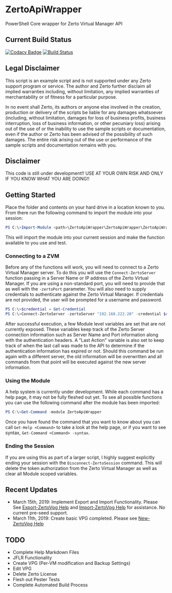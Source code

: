 # ZertoApiWrapper

PowerShell Core wrapper for Zerto Virtual Manager API

## Current Build Status

[![Codacy Badge](https://api.codacy.com/project/badge/Grade/0e31e5cdad534271ac688a82cc3ca17d)](https://app.codacy.com/app/wcarroll/ZertoApiWrapper?utm_source=github.com&utm_medium=referral&utm_content=wcarroll/ZertoApiWrapper&utm_campaign=Badge_Grade_Settings)
[![Build Status](https://dev.azure.com/ZertoPublic/ZertoApiWrapper/_apis/build/status/ZertoPublic.ZertoApiWrapper?branchName=master)](https://dev.azure.com/ZertoPublic/ZertoApiWrapper/_build/latest?definitionId=1&branchName=master)

## Legal Disclaimer

This script is an example script and is not supported under any Zerto support program or service. The author and Zerto further disclaim all implied warranties including, without limitation, any implied warranties of merchantability or of fitness for a particular purpose.

In no event shall Zerto, its authors or anyone else involved in the creation, production or delivery of the scripts be liable for any damages whatsoever (including, without limitation, damages for loss of business profits, business interruption, loss of business information, or other pecuniary loss) arising out of the use of or the inability to use the sample scripts or documentation, even if the author or Zerto has been advised of the possibility of such damages. The entire risk arising out of the use or performance of the sample scripts and documentation remains with you.

## Disclaimer

This code is still under development!! USE AT YOUR OWN RISK AND ONLY IF YOU KNOW WHAT YOU ARE DOING!!

## Getting Started

Place the folder and contents on your hard drive in a location known to you. From there run the following command to import the module into your session:

```PowerShell
PS C:\>Import-Module <path>\ZertoApiWrapper\ZertoApiWrapper\ZertoApiWrapper.psm1 -force
```

This will import the module into your current session and make the function available to you use and test.

### Connecting to a ZVM

Before any of the functions will work, you will need to connect to a Zerto Virtual Manager server. To do this you will use the `Connect-ZertoServer` function passing in a Server Name or IP address of the Zerto Virtual Manager. If you are using a non-standard port, you will need to provide that as well with the `-zertoPort` parameter. You will also need to supply credentials to authenticate against the Zerto Virtual Manager. If credentials are not provided, the user will be prompted for a username and password.

```PowerShell
PS C:\>$credential = Get-Credential
PS C:\>Connect-ZertoServer -zertoServer "192.168.222.20" -credential $credential
```

After successful execution, a few Module level variables are set that are not currently exposed. These variables keep track of the Zerto Server connection information such as Server Name and Port information along with the authentication headers. A "Last Action" variable is also set to keep track of when the last call was made to the API to determine if the authentication information has expired or not. Should this command be run again with a different server, the old information will be overwritten and all commands from that point will be executed against the new server information.

### Using the Module

A help system is currently under development. While each command has a help page, it may not be fully fleshed out yet. To see all possible functions you can use the following command after the module has been imported:

```PowerShell
PS C:\>Get-Command -module ZertoApiWrapper
```

Once you have found the command that you want to know about you can call `Get-Help <Command>` to take a look at the help page, or if you want to see syntax, `Get-Command <Command> -syntax`.

### Ending the Session

If you are using this as part of a larger script, I highly suggest explicitly ending your session with the `Disconnect-ZertoSession` command. This will delete the token authorization from the Zerto Virtual Manager as well as clear all Module scoped variables.

## Recent Updates

- March 15th, 2019: Implement Export and Import Functionality. Please See [Export-ZertoVpg Help](https://github.com/ZertoPublic/ZertoApiWrapper/blob/master/docs/Export-ZertoVpg.md) and [Import-ZertoVpg Help](https://github.com/ZertoPublic/ZertoApiWrapper/blob/master/docs/Import-ZertoVpg.md) for assistance. No current pre-seed support.
- March 11th, 2019: Create basic VPG completed. Please see [New-ZertoVpg Help](https://github.com/ZertoPublic/ZertoApiWrapper/blob/master/docs/New-ZertoVpg.md)

## TODO

- Complete Help Markdown Files
- JFLR Functionality
- Create VPG (Per-VM modification and Backup Settings)
- Edit VPG
- Delete Zerto License
- Flesh out Pester Tests
- Complete Automated Build Process
